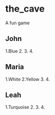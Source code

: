 # the_cave
A fun game

## John
1.Blue
2.
3.
4.

## Maria
1.White
2.Yellow
3.
4.

## Leah
1.Turquoise
2.
3.
4.
